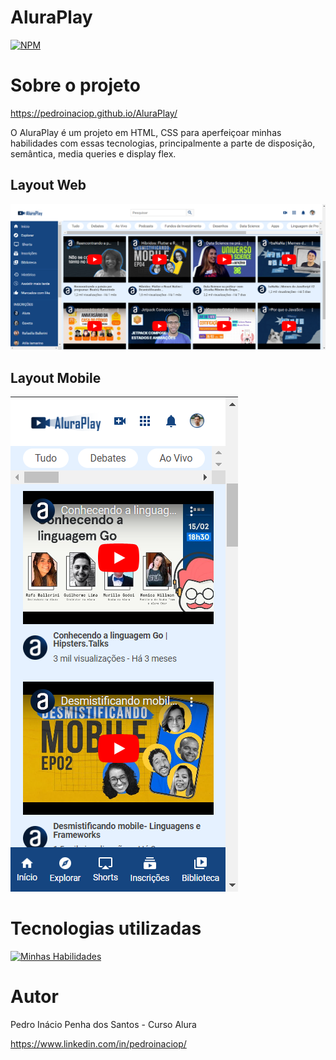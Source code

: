# AluraPlay

[![NPM](https://img.shields.io/npm/l/react)](https://github.com/pedroinaciop/AluraPlay/blob/main/LICENSE) 

# Sobre o projeto

https://pedroinaciop.github.io/AluraPlay/

O AluraPlay é um projeto em HTML, CSS para aperfeiçoar minhas habilidades com essas tecnologias, principalmente a parte de disposição, semântica, media queries e display flex.

## Layout Web

![Web 1](https://github.com/pedroinaciop/AluraPlay/blob/main/img/alura-play-web.png)

## Layout Mobile

![Mobile 1](https://github.com/pedroinaciop/AluraPlay/blob/main/img/alura-play-mobile.png)

# Tecnologias utilizadas
[![Minhas Habilidades](https://skillicons.dev/icons?i=html,css)](https://skillicons.dev)

# Autor

Pedro Inácio Penha dos Santos - Curso Alura

https://www.linkedin.com/in/pedroinaciop/
